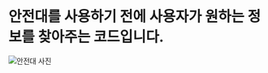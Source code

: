 # 안전대를 사용하기 전에 사용자가 원하는 정보를 찾아주는 코드입니다.
![안전대 사진](https://github.com/user-attachments/assets/709bbf01-38c3-437c-ac30-d455ea25cbe3)
